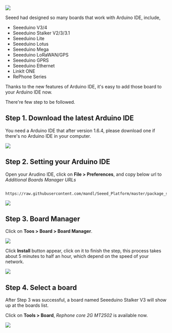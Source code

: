 [![](http://statics3.seeedstudio.com/assets/img/wiki/wiki_banner_20161013.jpg)](http://www.seeedstudio.com)

Seeed had designed so many boards that work with Arduino IDE, include,

* Seeeduino V3/4
* Seeeduino Stalker V2/3/3.1
* Seeeduino Lite
* Seeeduino Lotus
* Seeeduino Mega
* Seeeduino LoRaWAN/GPS
* Seeeduino GPRS
* Seeeduino Ethernet
* LinkIt ONE
* RePhone Series

Thanks to the new features of Arduino IDE, it's easy to add those board to your Arduino IDE now.

There're few step to be followed. 

## Step 1. Download the latest Arduino IDE

You need a Arduino IDE that after version 1.6.4, please download one if there's no Arduino IDE in your computer.

[![](https://raw.githubusercontent.com/SeeedDocument/Seeeduino_Stalker_V3_1/master/images/Download_IDE.png)](https://www.arduino.cc/en/Main/Software)

## Step 2. Setting your Arduino IDE

Open your Arudino IDE, click on **File > Preferences**, and copy below url to *Additional Boards Manager URLs*

```

https://raw.githubusercontent.com/mandl/Seeed_Platform/master/package_seeeduino_boards_index.json
```

![](https://raw.githubusercontent.com/Seeed-Studio/Seeed_Platform/master/img/settings.png)

## Step 3. Board Manager

Click on **Toos > Board > Board Manager**.

![](https://raw.githubusercontent.com/Seeed-Studio/Seeed_Platform/master/img/board_manager.png)


Click  **Install** button appear, click on it to finish the step, this process takes about 5 minutes to half an hour, which depend on the speed of your network. 


![](hhttps://raw.githubusercontent.com/mandl/Seeed_Platform/master/img/install_rephone.png)

## Step 4. Select a board

After Step 3 was successful, a board named Seeeduino Stalker V3 will show up at the boards list. 

Click on **Tools > Board**, *Rephone core 2G MT2502* is available now. 

![](https://raw.githubusercontent.com/Seeed-Studio/Seeed_Platform/master/img/install_rephone.png)





